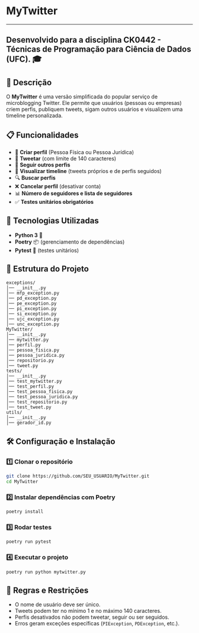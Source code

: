 # MyTwitter

---
**Desenvolvido para a disciplina CK0442 - Técnicas de Programação para Ciência de Dados (UFC).** 🎓
---

## 📌 Descrição
O **MyTwitter** é uma versão simplificada do popular serviço de microblogging Twitter. Ele permite que usuários (pessoas ou empresas) criem perfis, publiquem tweets, sigam outros usuários e visualizem uma timeline personalizada.

## 📋 Funcionalidades
- 📌 **Criar perfil** (Pessoa Física ou Pessoa Jurídica)
- 📝 **Tweetar** (com limite de 140 caracteres)
- 👥 **Seguir outros perfis**
- 📃 **Visualizar timeline** (tweets próprios e de perfis seguidos)
- 🔍 **Buscar perfis**
- ❌ **Cancelar perfil** (desativar conta)
- 📊 **Número de seguidores e lista de seguidores**
- ✅ **Testes unitários obrigatórios**

## 🚀 Tecnologias Utilizadas
- **Python 3** 🐍
- **Poetry** 📦 (gerenciamento de dependências)
- **Pytest** 🧪 (testes unitários)

## 📂 Estrutura do Projeto
```
exceptions/
│── __init__.py
│── mfp_exception.py
│── pd_exception.py
│── pe_exception.py
│── pi_exception.py
│── si_exception.py
│── ujc_exception.py
│── unc_exception.py
MyTwitter/
│── __init__.py
│── mytwitter.py
│── perfil.py
│── pessoa_fisica.py
│── pessoa_juridica.py
│── repositorio.py
│── tweet.py
tests/
│── __init__.py
│── test_mytwitter.py
│── test_perfil.py
│── test_pessoa_fisica.py
│── test_pessoa_juridica.py
│── test_repositorio.py
│── test_tweet.py
utils/
│── __init__.py
│── gerador_id.py

```

## 🛠️ Configuração e Instalação
### 1️⃣ Clonar o repositório
```bash
git clone https://github.com/SEU_USUARIO/MyTwitter.git
cd MyTwitter
```
### 2️⃣ Instalar dependências com Poetry
```bash
poetry install
```
### 3️⃣ Rodar testes
```bash
poetry run pytest
```
### 4️⃣ Executar o projeto
```bash
poetry run python mytwitter.py
```

## 📜 Regras e Restrições
- O nome de usuário deve ser único.
- Tweets podem ter no mínimo 1 e no máximo 140 caracteres.
- Perfis desativados não podem tweetar, seguir ou ser seguidos.
- Erros geram exceções específicas (`PIException`, `PDException`, etc.).
